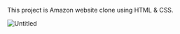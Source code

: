 This project is Amazon website clone using HTML & CSS.

![Untitled](https://github.com/iamdeepak123/Amazon_clone_project/assets/166540047/933e51e0-c11b-49aa-b0f2-c2e3ab4c8598)
